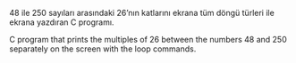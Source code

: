 48 ile 250 sayıları arasındaki 26’nın katlarını ekrana tüm döngü türleri ile ekrana yazdıran C programı.

C program that prints the multiples of 26 between the numbers 48 and 250 separately on the screen with the loop commands.

